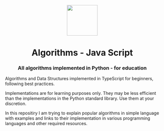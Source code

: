 <div align="center">
<!-- Title: -->
  <a>
    <img src="https://raw.githubusercontent.com/TheAlgorithms/website/1cd824df116b27029f17c2d1b42d81731f28a920/public/logo.svg" height="100">
  </a>
  <h1><a>Algorithms</a> - Java Script</h1>

  <h3>All algorithms implemented in Python - for education</h3>
</div>

Algorithms and Data Structures implemented in TypeScript for beginners, following best practices.

Implementations are for learning purposes only. They may be less efficient than the implementations in the Python standard library. Use them at your discretion.

In this repositiry I am trying to explain popular algorithms in simple language with examples and links to their implementation in various programming languages and other required resources.
